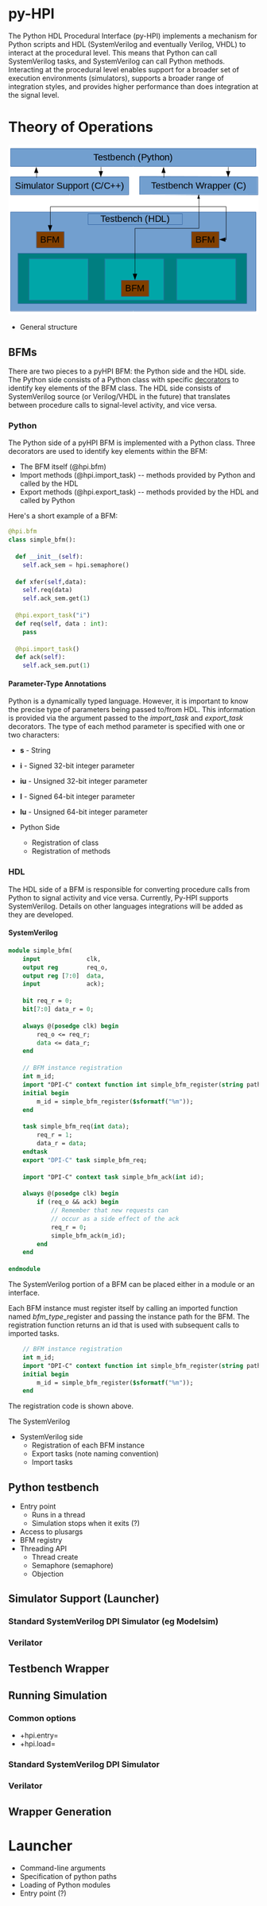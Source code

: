 # py-HPI

The Python HDL Procedural Interface (py-HPI) implements a mechanism for Python scripts and
HDL (SystemVerilog and eventually Verilog, VHDL) to interact at the procedural level. 
This means that Python can call SystemVerilog tasks, and SystemVerilog can call
Python methods. Interacting at the procedural level enables support for a broader set of
execution environments (simulators), supports a broader range of integration styles, 
and provides higher performance than does integration at the signal level. 

# Theory of Operations

<center>
<img src="docs/block_diagram.png"/>
</center>

- General structure

## BFMs

There are two pieces to a pyHPI BFM: the Python side and the HDL side. The Python side
consists of a Python class with specific 
[decorators](https://realpython.com/primer-on-python-decorators/) to identify key 
elements of the BFM class. The HDL side consists of SystemVerilog source 
(or Verilog/VHDL in the future) that translates between procedure calls to 
signal-level activity, and vice versa.

### Python
The Python side of a pyHPI BFM is implemented with a Python class. Three decorators
are used to identify key elements within the BFM:
- The BFM itself (@hpi.bfm)
- Import methods (@hpi.import_task) -- methods provided by Python and called by the HDL
- Export methods (@hpi.export_task) -- methods provided by the HDL and called by Python

Here's a short example of a BFM:

```python
@hpi.bfm
class simple_bfm():
    
  def __init__(self):
    self.ack_sem = hpi.semaphore()

  def xfer(self,data):
    self.req(data)
    self.ack_sem.get(1)

  @hpi.export_task("i")
  def req(self, data : int):
    pass

  @hpi.import_task()
  def ack(self):
    self.ack_sem.put(1)
```

#### Parameter-Type Annotations
Python is a dynamically typed language. However, it is important to know the precise
type of parameters being passed to/from HDL. This information is provided via the
argument passed to the _import_task_ and _export_task_ decorators. The type of 
each method parameter is specified with one or two characters:

- **s** - String
- **i** - Signed 32-bit integer parameter
- **iu** - Unsigned 32-bit integer parameter
- **l** - Signed 64-bit integer parameter
- **lu** - Unsigned 64-bit integer parameter


- Python Side
  - Registration of class
  - Registration of methods

### HDL
The HDL side of a BFM is responsible for converting procedure calls from Python to signal activity and vice versa. 
Currently, Py-HPI supports SystemVerilog. Details on other languages integrations will be added as they are
developed.

#### SystemVerilog

```sv
module simple_bfm(
    input             clk,
    output reg        req_o,
    output reg [7:0]  data,
    input             ack);

    bit req_r = 0;
    bit[7:0] data_r = 0;

    always @(posedge clk) begin
        req_o <= req_r;
        data <= data_r;
    end
    
    // BFM instance registration
    int m_id;
    import "DPI-C" context function int simple_bfm_register(string path);
    initial begin
        m_id = simple_bfm_register($sformatf("%m"));
    end

    task simple_bfm_req(int data);
        req_r = 1;
        data_r = data;
    endtask
    export "DPI-C" task simple_bfm_req;

    import "DPI-C" context task simple_bfm_ack(int id);

    always @(posedge clk) begin
        if (req_o && ack) begin
            // Remember that new requests can 
            // occur as a side effect of the ack
            req_r = 0;
            simple_bfm_ack(m_id);
        end
    end
        
endmodule
```

The SystemVerilog portion of a BFM can be placed either in a module or an interface.

Each BFM instance must register itself by calling an imported function named
*bfm_type*_register and passing the instance path for the BFM. The registration
function returns an id that is used with subsequent calls to imported tasks.

```sv
    // BFM instance registration
    int m_id;
    import "DPI-C" context function int simple_bfm_register(string path);
    initial begin
        m_id = simple_bfm_register($sformatf("%m"));
    end
```

The registration code is shown above.
  

The SystemVerilog 
- SystemVerilog side
  - Registration of each BFM instance
  - Export tasks (note naming convention)
  - Import tasks

## Python testbench
- Entry point
  - Runs in a thread
  - Simulation stops when it exits (?)
- Access to plusargs  
- BFM registry
- Threading API
  - Thread create
  - Semaphore (semaphore)
  - Objection

## Simulator Support (Launcher)

### Standard SystemVerilog DPI Simulator (eg Modelsim)

### Verilator


## Testbench Wrapper

## Running Simulation

### Common options
- +hpi.entry=<function>
- +hpi.load=<module>

### Standard SystemVerilog DPI Simulator

### Verilator


## Wrapper Generation

# Launcher
- Command-line arguments
- Specification of python paths
- Loading of Python modules
- Entry point (?) 

